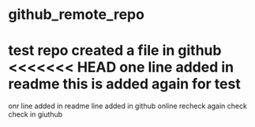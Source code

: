 # github_remote_repo
test repo
created a file in github
<<<<<<< HEAD
one line added in readme
this is added again for test
=======
onr line added in readme
line added in github online
recheck
again check
check in giuthub
